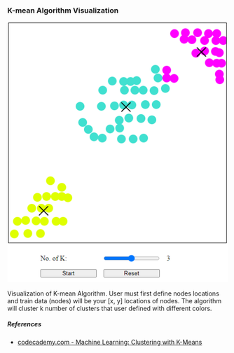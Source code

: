 ### K-mean Algorithm Visualization

![kmean](kmean.png)

Visualization of K-mean Algorithm. User must first define nodes locations and train data (nodes) will be your [x, y] locations of nodes. The algorithm will cluster k number of clusters that user defined with different colors.

##### References

- [codecademy.com - Machine Learning: Clustering with K-Means](https://www.codecademy.com/learn/machine-learning-clustering-with-k-means)